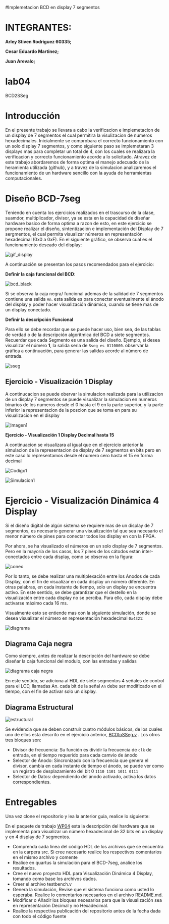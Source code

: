 ﻿#Implemetacion BCD en display 7 segmentos

# INTEGRANTES:

**Arley Stiven Rodriguez 60335;**

**Cesar Eduardo Martinez;** 

**Juan Arevalo;**  

# lab04
BCD2SSeg

# Introducción
En el presente trabajo se llevara a cabo la verificacion e implemetacion de un display de 7 segmentos el cual permitira la visulizacion de numeros hexadecimales. Inicialmente se comprobara el correcto funcionamiento con un solo display 7 segmentos, y como siguiente paso se implemetaran 3 displays mas para completar un total de 4, con los cuales se realizara la verificacion y correcto funcionamiento acorde a lo solicitado. Atravez de este trabajo abordaremos de forma optima el manejo adecuado de la heramienta utilizada (github), y a travez de la simulacion analizaremos el funcionamiento de un hardware sencillo con la ayuda de herramientas computacionales.

# Diseño BCD-7seg

Teniendo en cuenta los ejercicios realizados en el trascurso de la clase, suamdor, multiplicador, divisor, ya se esta en la capacidad de diseñar hardware basico de forma optima a razon de esto, en este ejercicio se propone realizar el diseño, sintentización e implementación del Display de 7 sergmentos, el cual permita visualizar números  en representación hexadecimal (0x0 a 0xF).  En el siguiente gráfico, se observa cual es el funcionamiento deseado del display:   


![gif_display](https://github.com/ELINGAP-7545/lab04-grupo15/blob/c874e64b35273e6b88f51a7db88721c01a7b3d35/Imagenes/seven-segment-display.gif)


A continuación se presentan los pasos recomendados para el ejercicio:

**Definir la caja funcional del BCD**: 

![bcd_black](https://github.com/Fabeltranm/SPARTAN6-ATMEGA-MAX5864/blob/master/lab/lab03-BCD2SSeg/doc/BCD2SSeg.jpg)

Si se observa la caja negra/ funcional  ademas  de la salidad de 7 segmentos contiene  una salida `An`. esta salida es para conectar eventualmente el ánodo del display y  poder hacer visualización dinámica, cuando se tiene mas de un display conectado.


**Definir la descripción Funcional**

Para ello se debe recordar que se puede hacer uso, bien sea, de las tablas de verdad o de la descripción algorítmica del BCD a  siete segmentos. Recuerdar que cada Segmento es una salida  del diseño. Ejemplo, si desea  visualizar el número **1**, la salida seria  de `Sseg es 0110000`. observar la gráfica a continuación, para generar las salidas acorde al número de entrada.

![sseg](https://upload.wikimedia.org/wikipedia/commons/thumb/0/02/7_segment_display_labeled.svg/1024px-7_segment_display_labeled.svg.png)


## Ejercicio - Visualización 1 Display
A continucacion se puede obervar la simulacion realizada para la utilizacion de un display 7 segmentos se puede visualizar la simulacion en numeros binarios de los numeros desde el 0 hasta el 9 en la parte superior, y la parte inferior la representacion de la poscion que se toma en para su visualizacion en el display 

![Imagen1](https://github.com/ELINGAP-7545/lab04-grupo15/blob/master/Imagenes/Captura123.JPG)



**Ejercicio - Visualización 1 Display Decimal hasta 15**

A continuacion se visualizara al igual que en el ejercicio anterior la simulacion de la representacion de display de 7 segmentos en bits pero en este caso lo representamos desde el numero cero hasta el 15 en forma decimal


![Codigo1](https://github.com/ELINGAP-7545/lab04-grupo15/blob/master/Imagenes/Codigo1.JPG)


![Simulacion1](https://github.com/ELINGAP-7545/lab04-grupo15/blob/master/Imagenes/Simulacion1.JPG)



# Ejercicio - Visualización Dinámica 4 Display


Si el diseño digital de algún sistema se requiere mas de un display de 7 segmentos, es necesario  generar una visualización tal que sea necesario el menor número de pines para conectar todos los display en con la FPGA.

Por ahora, se ha visualizado el números en un solo display de 7 segmentos. Pero en la mayoría de los casos, los 7 pines de los cátodos están inter-conectados entre cada display, como se observa en la figura:

![conex](https://github.com/Fabeltranm/SPARTAN6-ATMEGA-MAX5864/blob/master/lab/lab04_display_7segx4/doc/conex.png)

Por lo tanto, se debe  realizar una multiplexación  entre los Anodos de cada Display, con el fin de visualizar en cada display un número diferente.  En otras palabras, en cada instante de tiempo, solo un display se encuentra activo. En este sentido, se debe garantizar que el destello en la visualización entre cada display no se perciba. Para ello, cada display debe activarse máximo cada 16 ms.

Visualmente esto se entiende mas con la siguiente simulación, donde se desea visualizar el  número en representación hexadecimal `0x4321`:


![diagrama](https://github.com/Fabeltranm/SPARTAN6-ATMEGA-MAX5864/blob/master/lab/lab04_display_7segx4/doc/4sseg.jpg)


## Diagrama Caja negra 

Como siempre, antes de realizar la descripción del hardware se debe diseñar la caja funcional del modulo, con las entradas y salidas

![diagrama caja negra ](https://github.com/Fabeltranm/SPARTAN6-ATMEGA-MAX5864/blob/master/lab/lab04_display_7segx4/doc/display_7segx4.jpg)

En este sentido, se adiciona al HDL de siete segmentos 4 señales de control para el LCD, llamadas An. cada bit de la señal `An` debe ser modificado en el tiempo, con el fin de activar solo un display.  

## Diagrama Estructural 

![estructural](https://github.com/Fabeltranm/SPARTAN6-ATMEGA-MAX5864/blob/master/lab/lab04_display_7segx4/doc/display_7segx4_Diag_Estructural.jpg)

Se evidencia que se deben construir cuatro módulos  básicos, de los cuales uno de ellos esta descrito en el ejercicio anterior, [BCDtoSSeg.v](https://github.com/Fabeltranm/SPARTAN6-ATMEGA-MAX5864/blob/master/lab/lab04_display_7segx4/src_ise_basys2/display_7segx4/BCDtoSSeg.v) . Los otros tres bloques son:

* Divisor de frecuencia: Su función es dividir la frecuencia de  `clk` de entrada, en el tiempo requerido para cada camvio de ánodo
* Selector de Ánodo: Sincronizado con la frecuencia  que genera el divisor, cambia en cada instante de tiempo el  ánodo, se puede ver como un registro de desplazamiento del bit 0 `1110 1101 1011 0111`
* Selector de Datos: dependiendo del ánodo activado, activa los datos correspondientes.

# Entregables

Una vez clone el repositorio y lea la anterior guia, realice lo siguiente:

En el paquete de trabajo [WP04](https://classroom.github.com/g/zCBwHHKX)   esta la descripción del hardware que se implementa para visualizar un número hexadecimal de 32 bits en un display  y en 4 display de 7 segmentos.

* Comprenda cada línea del código HDL de los  archivos que se encuentra en la carpera src. Si cree necesario realice los respectivos comentarios en el mismo archivo y comente
* Realice en quartus la simulación para el BCD-7seg, analice los resultados.
* Cree el nuevo proyecto HDL para Visualización Dinámica 4 Display, tomando como base los archivos dados.
* Creer el archivo testbench.v
* Genera la simulación, Revise que el sistema funciona como usted lo esperaba. Realice lo comentarios necesarios en el archivo README.md.
* Modificar o Añadir los bloques necesarios para que la visualización sea en representación Decimal y no Hexadecimal.
* Realice la respectiva publicación del repositorio antes de la fecha dada con todo el código  fuente 

